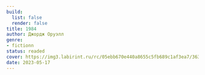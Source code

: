 ```yaml
---
build:
  list: false
  render: false
title: 1984
author: Джордж Оруэлл
genre:
- fictionn
status: readed
cover: https://img3.labirint.ru/rc/05ebb670e440a8655c5fb689c1af3ea7/363x561q80/books42/419735/cover.jpg?1563737926
date: 2023-05-17
---
```


